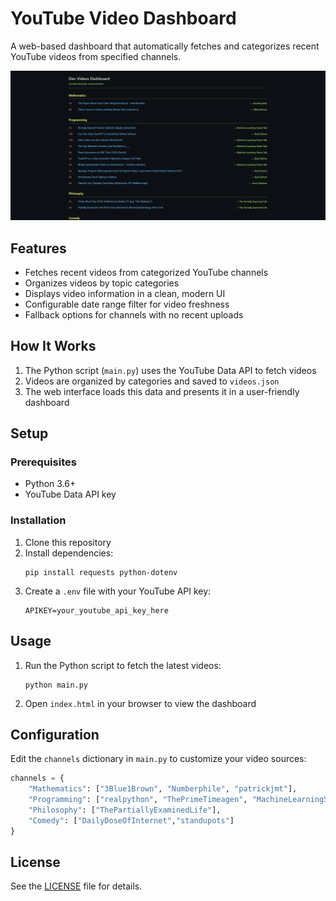 # YouTube Video Dashboard

A web-based dashboard that automatically fetches and categorizes recent YouTube videos from specified channels.

![Preview of the dashboard](assets/pre.png)

## Features

- Fetches recent videos from categorized YouTube channels
- Organizes videos by topic categories
- Displays video information in a clean, modern UI
- Configurable date range filter for video freshness
- Fallback options for channels with no recent uploads

## How It Works

1. The Python script (`main.py`) uses the YouTube Data API to fetch videos
2. Videos are organized by categories and saved to `videos.json`
3. The web interface loads this data and presents it in a user-friendly dashboard

## Setup

### Prerequisites

- Python 3.6+
- YouTube Data API key

### Installation

1. Clone this repository
2. Install dependencies:
   ```
   pip install requests python-dotenv
   ```
3. Create a `.env` file with your YouTube API key:
   ```
   APIKEY=your_youtube_api_key_here
   ```

## Usage

1. Run the Python script to fetch the latest videos:
   ```
   python main.py
   ```
2. Open `index.html` in your browser to view the dashboard

## Configuration

Edit the `channels` dictionary in `main.py` to customize your video sources:

```python
channels = {
    "Mathematics": ["3Blue1Brown", "Numberphile", "patrickjmt"],
    "Programming": ["realpython", "ThePrimeTimeagen", "MachineLearningStreetTalk"],
    "Philosophy": ["ThePartiallyExaminedLife"],
    "Comedy": ["DailyDoseOfInternet","standupots"]
}
```

## License

See the [LICENSE](LICENSE) file for details.
